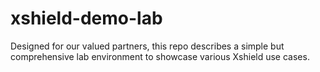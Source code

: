 # xshield-demo-lab

Designed for our valued partners, this repo describes a simple but comprehensive lab environment to showcase various Xshield use cases.
